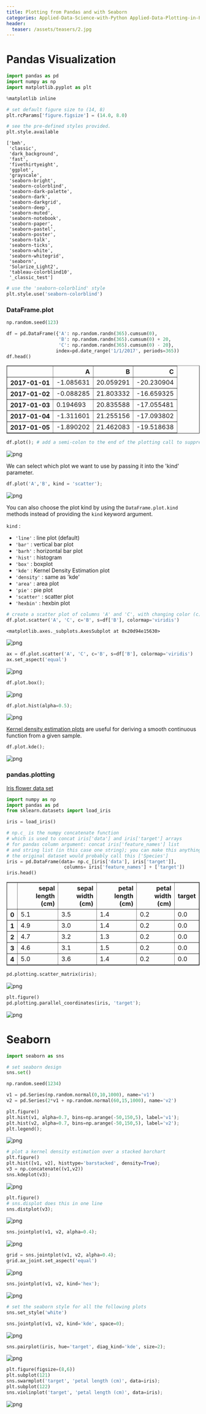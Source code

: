 ```yaml
---
title: Plotting from Pandas and with Seaborn
categories: Applied-Data-Science-with-Python Applied-Data-Plotting-in-Python
header:
  teaser: /assets/teasers/2.jpg
---
```


# Pandas Visualization


```python
import pandas as pd
import numpy as np
import matplotlib.pyplot as plt

%matplotlib inline

# set default figure size to (14, 8)
plt.rcParams['figure.figsize'] = (14.0, 8.0)
```


```python
# see the pre-defined styles provided.
plt.style.available
```




    ['bmh',
     'classic',
     'dark_background',
     'fast',
     'fivethirtyeight',
     'ggplot',
     'grayscale',
     'seaborn-bright',
     'seaborn-colorblind',
     'seaborn-dark-palette',
     'seaborn-dark',
     'seaborn-darkgrid',
     'seaborn-deep',
     'seaborn-muted',
     'seaborn-notebook',
     'seaborn-paper',
     'seaborn-pastel',
     'seaborn-poster',
     'seaborn-talk',
     'seaborn-ticks',
     'seaborn-white',
     'seaborn-whitegrid',
     'seaborn',
     'Solarize_Light2',
     'tableau-colorblind10',
     '_classic_test']




```python
# use the 'seaborn-colorblind' style
plt.style.use('seaborn-colorblind')
```

### DataFrame.plot


```python
np.random.seed(123)

df = pd.DataFrame({'A': np.random.randn(365).cumsum(0),
                   'B': np.random.randn(365).cumsum(0) + 20,
                   'C': np.random.randn(365).cumsum(0) - 20},
                  index=pd.date_range('1/1/2017', periods=365))
df.head()
```




<div>
<style scoped>
    .dataframe tbody tr th:only-of-type {
        vertical-align: middle;
    }

    .dataframe tbody tr th {
        vertical-align: top;
    }

    .dataframe thead th {
        text-align: right;
    }
</style>
<table border="1" class="dataframe">
  <thead>
    <tr style="text-align: right;">
      <th></th>
      <th>A</th>
      <th>B</th>
      <th>C</th>
    </tr>
  </thead>
  <tbody>
    <tr>
      <th>2017-01-01</th>
      <td>-1.085631</td>
      <td>20.059291</td>
      <td>-20.230904</td>
    </tr>
    <tr>
      <th>2017-01-02</th>
      <td>-0.088285</td>
      <td>21.803332</td>
      <td>-16.659325</td>
    </tr>
    <tr>
      <th>2017-01-03</th>
      <td>0.194693</td>
      <td>20.835588</td>
      <td>-17.055481</td>
    </tr>
    <tr>
      <th>2017-01-04</th>
      <td>-1.311601</td>
      <td>21.255156</td>
      <td>-17.093802</td>
    </tr>
    <tr>
      <th>2017-01-05</th>
      <td>-1.890202</td>
      <td>21.462083</td>
      <td>-19.518638</td>
    </tr>
  </tbody>
</table>
</div>




```python
df.plot(); # add a semi-colon to the end of the plotting call to suppress unwanted output
```


![png](https://lh3.googleusercontent.com/b9MgIgzRYe0rIM7VqjRIijOTwQi78l91lEkdTarIqO_Z6NTQpHOfewlKQPBZO0esakOWIn61Wxsl4Y250iKF78ovoafjk129wn3mkay4ON5ulngm4isLAjc04oOGwkimUS_TEFJHZg=w2400)


We can select which plot we want to use by passing it into the 'kind' parameter.


```python
df.plot('A','B', kind = 'scatter');
```


![png](https://lh3.googleusercontent.com/uzLsOKxvWAKtqixKNPa_28NvdA4Q8qujMUoto_4NtBXc-Bysd266oU8kL_vhRyOpdi_S2MjKCmAuC6VltaqdTZnpBG53xOCK8OKVttigkx0zHTSYGo4oM07k-TPLp-GKfY47fvG_1g=w2400)


You can also choose the plot kind by using the `DataFrame.plot.kind` methods instead of providing the `kind` keyword argument.

`kind` :
- `'line'` : line plot (default)
- `'bar'` : vertical bar plot
- `'barh'` : horizontal bar plot
- `'hist'` : histogram
- `'box'` : boxplot
- `'kde'` : Kernel Density Estimation plot
- `'density'` : same as 'kde'
- `'area'` : area plot
- `'pie'` : pie plot
- `'scatter'` : scatter plot
- `'hexbin'` : hexbin plot


```python
# create a scatter plot of columns 'A' and 'C', with changing color (c) and size (s) based on column 'B'
df.plot.scatter('A', 'C', c='B', s=df['B'], colormap='viridis')
```




    <matplotlib.axes._subplots.AxesSubplot at 0x20d94e15630>




![png](https://lh3.googleusercontent.com/DwXdVjKy6JOoZ5I-imzEhmMLzNFgnkZ6nE_edYKUqFagnznqEmTJAvXW4FpjVI-M5_BnkegPtEd554r9EReUl_El2LKx2JfYTABJL-7bGo54TcRmuJJdGTskDw93EQC-LsZ9iLHEdQ=w2400)



```python
ax = df.plot.scatter('A', 'C', c='B', s=df['B'], colormap='viridis')
ax.set_aspect('equal')
```


![png](https://lh3.googleusercontent.com/WFuwZbjfCfCiRSqov6DcgVBJiO0zcpkHyJUZ5YmCSExwXCJTUh-OSKMRHrp-uHg1aQKfdu32fZF1AzNsfPMrStvfL7iWOj6dgmbmLJ0wSeLsA2YsJ0LQXWK2PC3hVfP3CPvD7ZLOFw=w2400)



```python
df.plot.box();
```


![png](https://lh3.googleusercontent.com/yNQzB62H2PTRD-2DahmzVl8UDi4ueop7hMxDXlK6xTIBBuX_Nd9fd0KtlWlgNWwnsdZl7ojf4-aMJxREWNs1LgANRtov5vKMhlR_t9XzywkUWO9JwjonrCyHy-pzQqGbFiaEma6ggg=w2400)



```python
df.plot.hist(alpha=0.5);
```


![png](https://lh3.googleusercontent.com/_VnGzzir2y5gtK0ECLdEm7rUXfPx3CmVDSXVN6FKDlME3El4KvRrshZE_X86WVXoC5-LlT2RXTxb1FOXX9pKR7Tx6q2sdGlQuhayvcnb2_2dYNgjQfkJ98t3bJIaCgIX7BS0sX3FAw=w2400)


[Kernel density estimation plots](https://en.wikipedia.org/wiki/Kernel_density_estimation) are useful for deriving a smooth continuous function from a given sample.


```python
df.plot.kde();
```


![png](https://lh3.googleusercontent.com/fMb0IbzSmilsDoh4KzXYqYih9UMlatQ48IU-I6moOK_DhIhwXkC1WxKnh-mJAJ8y98n23sqJpclws2Vv0NgNnx4-dKdFqXPvUU8sS6NwWGTUZaMq14YpEYFGHkV04QNulL2WY1n62A=w2400)


### pandas.plotting

[Iris flower data set](https://en.wikipedia.org/wiki/Iris_flower_data_set)


```python
import numpy as np
import pandas as pd
from sklearn.datasets import load_iris

iris = load_iris()

# np.c_ is the numpy concatenate function
# which is used to concat iris['data'] and iris['target'] arrays
# for pandas column argument: concat iris['feature_names'] list
# and string list (in this case one string); you can make this anything you'd like..  
# the original dataset would probably call this ['Species']
iris = pd.DataFrame(data= np.c_[iris['data'], iris['target']],
                     columns= iris['feature_names'] + ['target'])
iris.head()
```




<div>
<style scoped>
    .dataframe tbody tr th:only-of-type {
        vertical-align: middle;
    }

    .dataframe tbody tr th {
        vertical-align: top;
    }

    .dataframe thead th {
        text-align: right;
    }
</style>
<table border="1" class="dataframe">
  <thead>
    <tr style="text-align: right;">
      <th></th>
      <th>sepal length (cm)</th>
      <th>sepal width (cm)</th>
      <th>petal length (cm)</th>
      <th>petal width (cm)</th>
      <th>target</th>
    </tr>
  </thead>
  <tbody>
    <tr>
      <th>0</th>
      <td>5.1</td>
      <td>3.5</td>
      <td>1.4</td>
      <td>0.2</td>
      <td>0.0</td>
    </tr>
    <tr>
      <th>1</th>
      <td>4.9</td>
      <td>3.0</td>
      <td>1.4</td>
      <td>0.2</td>
      <td>0.0</td>
    </tr>
    <tr>
      <th>2</th>
      <td>4.7</td>
      <td>3.2</td>
      <td>1.3</td>
      <td>0.2</td>
      <td>0.0</td>
    </tr>
    <tr>
      <th>3</th>
      <td>4.6</td>
      <td>3.1</td>
      <td>1.5</td>
      <td>0.2</td>
      <td>0.0</td>
    </tr>
    <tr>
      <th>4</th>
      <td>5.0</td>
      <td>3.6</td>
      <td>1.4</td>
      <td>0.2</td>
      <td>0.0</td>
    </tr>
  </tbody>
</table>
</div>




```python
pd.plotting.scatter_matrix(iris);
```


![png](https://lh3.googleusercontent.com/kf4zNtiRk39Vb37nXY97eLII0gmMNlURI5XNT7l2YrvPLcLBlkdW0Ped6Wdvg6kLnQ_JRFMJzrobwEkh3xoXtVIqugeh-JinHJ5wToDTP2dNgip1ZohKRhHanPzRhJO4ybpQhB5W-w=w2400)



```python
plt.figure()
pd.plotting.parallel_coordinates(iris, 'target');
```


![png](https://lh3.googleusercontent.com/CWBaXVFvCwROpnH00V4gX87snfWyGTnXYbRe35sVrR2TKhKBlsS_TJVcBcH0kLkOnU_pB1yEJAJNhH-CvWKswI4Bi98W03hnujFfXcUy9RqOkZRZRkIGk1-WJTplHl0qiI5BU66rnQ=w2400)


# Seaborn


```python
import seaborn as sns

# set seaborn design
sns.set()
```


```python
np.random.seed(1234)

v1 = pd.Series(np.random.normal(0,10,1000), name='v1')
v2 = pd.Series(2*v1 + np.random.normal(60,15,1000), name='v2')
```


```python
plt.figure()
plt.hist(v1, alpha=0.7, bins=np.arange(-50,150,5), label='v1');
plt.hist(v2, alpha=0.7, bins=np.arange(-50,150,5), label='v2');
plt.legend();
```


![png](https://lh3.googleusercontent.com/K2K_VxNIihe5KNkzHC5mrUi61qYx8gI2EXmMlND4pSvcwo-KBj_Kf66uC3MRrOYkbonUBk2I8gK9o59CQvzrHT4vImGgFavq2fsAdbigXrJSyMImBF5HO4m4IIOWFTLKxT-x7SEH5A=w2400)



```python
# plot a kernel density estimation over a stacked barchart
plt.figure()
plt.hist([v1, v2], histtype='barstacked', density=True);
v3 = np.concatenate((v1,v2))
sns.kdeplot(v3);
```


![png](https://lh3.googleusercontent.com/bCHRmcKKOvon4uSMTqcHWFq1PIXDPI_dDDiSAhY_ssrtaWWa7zDmPoqYAtj1YcdAVvnclnsuYToPjN8LGxMQX7xS7zRIHg4B-LXzgbrxbjjUsMWZb4TNxbj4n_7neyzwPq4ggrAdOA=w2400)



```python
plt.figure()
# sns.displot does this in one line
sns.distplot(v3);
```  

![png](https://lh3.googleusercontent.com/G7iPIqf6nMrp0HlxW55U7fCUGfQWzdWeuc5LWLUyhPf7gSMQEk3aYATTnmZ9etZF7PiUhYO-scfzscJ9OcKgEzc3NWb3jvJw42Db_zRpInccGh93uUR2yTnVlk714cavMU27H5FDwA=w2400)



```python
sns.jointplot(v1, v2, alpha=0.4);
```

![png](https://lh3.googleusercontent.com/5d3h89Bhc6SgqDx2n6B4RVRn7hYZsCqYL_o2mC_Xh5KVv37ALzOArMNWW8MnFDIX5ZwQfTzLqe3yFWXXUd3kSULyIHk1kGQI45kRL0oeYYWzSoDgrLHd8e43ijLtMoU4biqRBVJ9RA=w2400)



```python
grid = sns.jointplot(v1, v2, alpha=0.4);
grid.ax_joint.set_aspect('equal')
```

![png](https://lh3.googleusercontent.com/K-vLKeGp1mriNfGrzzW78DEbsavDTUVX09e9fChe-Ybcg6m5kulogX0bckFT0_8MhpjMM8V-84vwZV0tOMLAvO97arhv6wxMpjY5bF6xk6A1T9lGWhnvxCwDbBTcqa9AcP2XOz9Wtg=w2400)



```python
sns.jointplot(v1, v2, kind='hex');
```

![png](https://lh3.googleusercontent.com/nIIef5L3s__nzD7DUmGlr5t8lMwgvfS2C1lUjYohKrJSUSWbiWXuecfQnMYJFkQMVhRG5Maibck81sg6VPaGgXm1YROwQFJoP8FL9zjUAU2Ydne2N78p4w3wnazipa-U533mBMJu6g=w2400)



```python
# set the seaborn style for all the following plots
sns.set_style('white')

sns.jointplot(v1, v2, kind='kde', space=0);
```


![png](https://lh3.googleusercontent.com/vwGiIvXzudvkf1YLucuUhQ8SEX4trGyW7FVKi5mpz5PMxeDQTzYb83Wq5OapbZKZ7pPJYdv6JYCopuGsydNCMUOIJZ1gPrAkwaFgkUKjYDVw2F7R0RJd1chKzOl9k4F0TYZA_8wBEw=w2400)



```python
sns.pairplot(iris, hue='target', diag_kind='kde', size=2);
```

![png](https://lh3.googleusercontent.com/ybFXNf0YB2s57aeq8_Jbb5_JOBXbSHj7oTgNbLig327hDUheQEuAfurx0gvznzUiBaJ0vYPEH-9M3gqYc9JunI2VXUssiH63-8TGx-UFReeDr-jIzstPxpoFkc15DVU2tJCOBwOdlQ=w2400)



```python
plt.figure(figsize=(8,6))
plt.subplot(121)
sns.swarmplot('target', 'petal length (cm)', data=iris);
plt.subplot(122)
sns.violinplot('target', 'petal length (cm)', data=iris);
```


![png](https://lh3.googleusercontent.com/sqkKTvk-4KizLwHGMNDD6zFwkHP1S0jw_UYcQaKnWSC3ekfmqYx3EsyiJ0qc6w52EkNWam93I8bNkZGwWBdnnWwjvZqSRWTIUH-dPkmzsafXYulcZ5OTr9XCXpKEh6gSiQ5NvklBaw=w2400)
